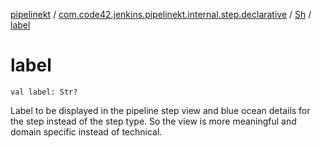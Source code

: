 [pipelinekt](../../index.md) / [com.code42.jenkins.pipelinekt.internal.step.declarative](../index.md) / [Sh](index.md) / [label](./label.md)

# label

`val label: Str?`

Label to be displayed in the pipeline step view and blue ocean details for the step instead of the step type. So the view is more meaningful and domain specific instead of technical.

